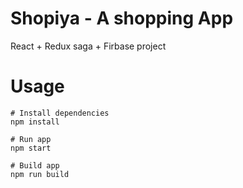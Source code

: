 # Shopiya - A shopping App

React + Redux saga + Firbase project

# Usage

```
# Install dependencies
npm install
```

```
# Run app
npm start
```

```
# Build app
npm run build
```
